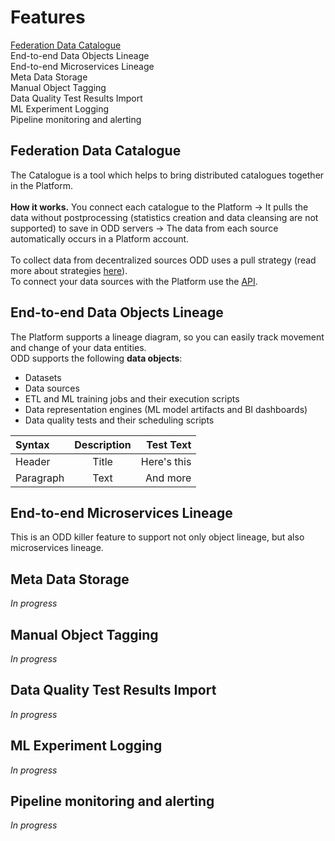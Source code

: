 # Features
[Federation Data Catalogue](#federation-data-catalogue) \
End-to-end Data Objects Lineage \
End-to-end Microservices Lineage \
Meta Data Storage \
Manual Object Tagging \
Data Quality Test Results Import \
ML Experiment Logging \
Pipeline monitoring and alerting 
## Federation Data Catalogue
The Catalogue is a tool which helps to bring distributed catalogues together in the Platform. \
\
**How it works.** You connect each catalogue to the Platform &rarr; It pulls the data without postprocessing (statistics creation and data cleansing are not supported) to save in ODD servers &rarr; The data from each source automatically occurs in a Platform account. \
\
To collect data from decentralized sources ODD uses a pull strategy (read more about strategies [here](Architecture.md#push-and-pull-strategies)). \
To connect your data sources with the Platform use the [API](https://github.com/opendatadiscovery/odd-platform/tree/main/odd-platform-specification). 

## End-to-end Data Objects Lineage
The Platform supports a lineage diagram, so you can easily track movement and change of  your data entities. \
ODD supports the following **data objects**: 
* Datasets
* Data sources
* ETL and ML training jobs and their execution scripts
* Data representation engines (ML model artifacts and BI dashboards)
* Data quality tests and their scheduling scripts

| Syntax      | Description | Test Text     |
| :---        |    :----:   |          ---: |
| Header      | Title       | Here's this   |
| Paragraph   | Text        | And more      |

## End-to-end Microservices Lineage 
This is an ODD killer feature to support not only object lineage, but also microservices lineage. 
## Meta Data Storage 
*In progress*
## Manual Object Tagging 
*In progress*
## Data Quality Test Results Import
*In progress*
## ML Experiment Logging 
*In progress*
## Pipeline monitoring and alerting 
*In progress*